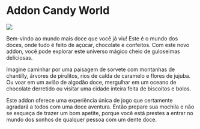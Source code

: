 <h1>Addon Candy World</h1>

<img src="https://www.daysoftheyear.com/wp-content/uploads/candy-day.jpg" />

<p>Bem-vindo ao mundo mais doce que você já viu! Este é o mundo dos doces, onde tudo é feito de açúcar, chocolate e confeitos. Com este novo addon, você pode explorar este universo mágico cheio de guloseimas deliciosas.

Imagine caminhar por uma paisagem de sorvete com montanhas de chantilly, árvores de pirulitos, rios de calda de caramelo e flores de jujuba. Ou voar em um avião de algodão doce, mergulhar em um oceano de chocolate derretido ou visitar uma cidade inteira feita de biscoitos e bolos.

Este addon oferece uma experiência única de jogo que certamente agradará a todos com uma doce aventura. Então prepare sua mochila e não se esqueça de trazer um bom apetite, porque você está prestes a entrar no mundo dos sonhos de qualquer pessoa com um dente doce.</p>
